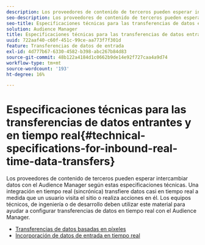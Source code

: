 ```yaml
---
description: Los proveedores de contenido de terceros pueden esperar intercambiar datos con el Audience Manager según estas especificaciones técnicas. Una integración en tiempo real (sincrónica) transfiere datos casi en tiempo real a medida que un usuario visita el sitio o realiza acciones en él. Los equipos técnicos, de ingeniería o de desarrollo deben utilizar este material para ayudar a configurar transferencias de datos en tiempo real con el Audience Manager.
seo-description: Los proveedores de contenido de terceros pueden esperar intercambiar datos con el Audience Manager según estas especificaciones técnicas. Una integración en tiempo real (sincrónica) transfiere datos casi en tiempo real a medida que un usuario visita el sitio o realiza acciones en él. Los equipos técnicos, de ingeniería o de desarrollo deben utilizar este material para ayudar a configurar transferencias de datos en tiempo real con el Audience Manager.
seo-title: Especificaciones técnicas para las transferencias de datos entrantes y en tiempo real
solution: Audience Manager
title: Especificaciones técnicas para las transferencias de datos entrantes y en tiempo real
uuid: 722aaf40-c60f-451c-99ce-aa773f7f301d
feature: Transferencias de datos de entrada
exl-id: 4d777b67-6330-4582-b398-abc267b84d83
source-git-commit: 48b122a4184d1c0662b9de14e92f727caa4a9d74
workflow-type: tm+mt
source-wordcount: '193'
ht-degree: 16%

---
```


# Especificaciones técnicas para las transferencias de datos entrantes y en tiempo real{#technical-specifications-for-inbound-real-time-data-transfers}

Los proveedores de contenido de terceros pueden esperar intercambiar datos con el Audience Manager según estas especificaciones técnicas. Una integración en tiempo real (sincrónica) transfiere datos casi en tiempo real a medida que un usuario visita el sitio o realiza acciones en él. Los equipos técnicos, de ingeniería o de desarrollo deben utilizar este material para ayudar a configurar transferencias de datos en tiempo real con el Audience Manager.

<!-- c_rt_realtime_intro.xml -->

* [Transferencias de datos basadas en píxeles](/help/using/integration/sending-audience-data/real-time-data-integration/pixel-based-data-transfer.md)
* [Incorporación de datos de entrada en tiempo real](/help/using/integration/sending-audience-data/real-time-data-integration/real-time-data-transfer.md)
